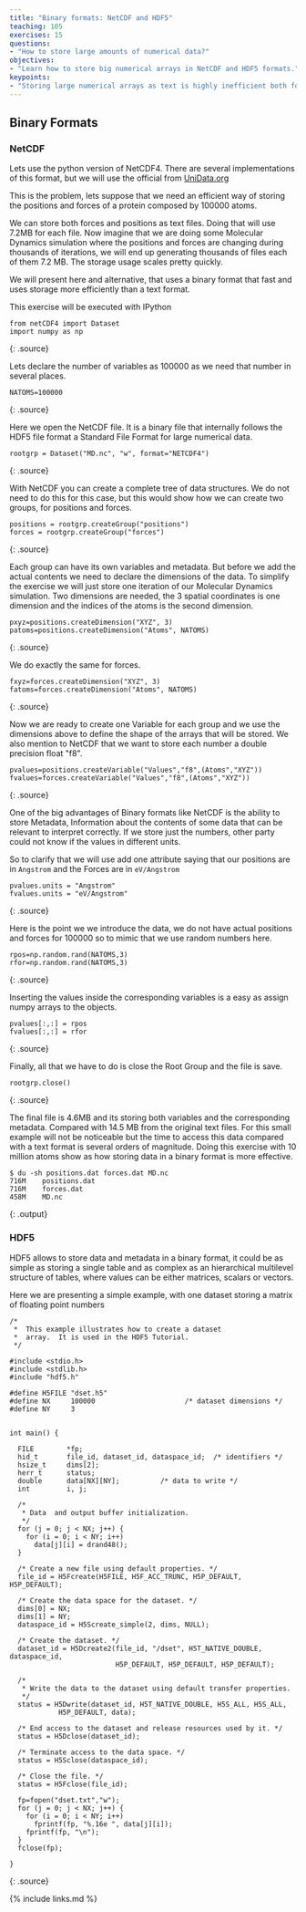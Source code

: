 ```yaml
---
title: "Binary formats: NetCDF and HDF5"
teaching: 105
exercises: 15
questions:
- "How to store large amounts of numerical data?"
objectives:
- "Learn how to store big numerical arrays in NetCDF and HDF5 formats."
keypoints:
- "Storing large numerical arrays as text is highly inefficient both for humans and machine. NetCDF and HDF5 are de-facto standards for storing numerical data and metadata."
---
```


## Binary Formats

### NetCDF

Lets use the python version of NetCDF4. There are several implementations of this format, but we will use the official from
[UniData.org](unidata.org)

This is the problem, lets suppose that we need an efficient way of storing the positions and forces of a protein composed by 100000 atoms.

We can store both forces and positions as text files. Doing that will use 7.2MB for each file. Now imagine that we are doing some Molecular Dynamics simulation where the positions and forces are changing during thousands of iterations, we will end up generating thousands of files each of them 7.2 MB. The storage usage scales pretty quickly.

We will present here and alternative, that uses a binary format that fast and uses storage more efficiently than a text format.

This exercise will be executed with IPython

~~~
from netCDF4 import Dataset
import numpy as np
~~~
{: .source}

Lets declare the number of variables as 100000 as we need that number in several places.

~~~
NATOMS=100000
~~~
{: .source}

Here we open the NetCDF file. It is a binary file that internally follows the HDF5 file format a Standard File Format for large numerical data.

~~~
rootgrp = Dataset("MD.nc", "w", format="NETCDF4")
~~~
{: .source}

With NetCDF you can create a complete tree of data structures. We do not need to do this for this case, but this would show how we can create two groups, for positions and forces.

~~~
positions = rootgrp.createGroup("positions")
forces = rootgrp.createGroup("forces")
~~~
{: .source}

Each group can have its own variables and metadata. But before we add the actual contents we need to declare the dimensions of the data.
To simplify the exercise we will just store one iteration of our Molecular Dynamics simulation. Two dimensions are needed, the 3 spatial coordinates is one dimension and the indices of the atoms is the second dimension.

~~~
pxyz=positions.createDimension("XYZ", 3)
patoms=positions.createDimension("Atoms", NATOMS)
~~~
{: .source}

We do exactly the same for forces.

~~~
fxyz=forces.createDimension("XYZ", 3)
fatoms=forces.createDimension("Atoms", NATOMS)
~~~
{: .source}

Now we are ready to create one Variable for each group and we use the dimensions above to define the shape of the arrays that will be stored.
We also mention to NetCDF that we want to store each number a double precision float "f8".

~~~
pvalues=positions.createVariable("Values","f8",(Atoms","XYZ"))
fvalues=forces.createVariable("Values","f8",(Atoms","XYZ"))
~~~
{: .source}

One of the big advantages of Binary formats like NetCDF is the ability to store Metadata, Information about the contents of some data that can be relevant to interpret correctly. If we store just the numbers, other party could not know if the values in different units.

So to clarify that we will use add one attribute saying that our positions are in `Angstrom` and the Forces are in `eV/Angstrom`

~~~
pvalues.units = "Angstrom"
fvalues.units = "eV/Angstrom"
~~~
{: .source}

Here is the point we we introduce the data, we do not have actual positions and forces for 100000 so to mimic that we use random numbers here.

~~~
rpos=np.random.rand(NATOMS,3)
rfor=np.random.rand(NATOMS,3)
~~~
{: .source}

Inserting the values inside the corresponding variables is a easy as assign numpy arrays to the objects.

~~~
pvalues[:,:] = rpos
fvalues[:,:] = rfor
~~~
{: .source}

Finally, all that we have to do is close the Root Group and the file is save.

~~~
rootgrp.close()
~~~
{: .source}


The final file is 4.6MB and its storing both variables and the corresponding metadata. Compared with 14.5 MB from the original text files. For this small example will not be noticeable but the time to access this data compared with a text format is several orders of magnitude. Doing this exercise with 10 million atoms show as how storing data in a binary format is more effective.

~~~
$ du -sh positions.dat forces.dat MD.nc
716M	positions.dat
716M	forces.dat
458M	MD.nc
~~~
{: .output}

### HDF5

HDF5 allows to store data and metadata in a binary format, it could be as simple as storing a single table and as complex as an hierarchical multilevel structure
of tables, where values can be either matrices, scalars or vectors.

Here we are presenting a simple example, with one dataset storing a matrix of floating point numbers

~~~
/*
 *  This example illustrates how to create a dataset
 *  array.  It is used in the HDF5 Tutorial.
 */

#include <stdio.h>
#include <stdlib.h>
#include "hdf5.h"

#define H5FILE "dset.h5"
#define NX     100000                      /* dataset dimensions */
#define NY     3


int main() {

  FILE        *fp;
  hid_t       file_id, dataset_id, dataspace_id;  /* identifiers */
  hsize_t     dims[2];
  herr_t      status;
  double      data[NX][NY];          /* data to write */
  int         i, j;

  /*
   * Data  and output buffer initialization.
   */
  for (j = 0; j < NX; j++) {
    for (i = 0; i < NY; i++)
      data[j][i] = drand48();
  }

  /* Create a new file using default properties. */
  file_id = H5Fcreate(H5FILE, H5F_ACC_TRUNC, H5P_DEFAULT, H5P_DEFAULT);

  /* Create the data space for the dataset. */
  dims[0] = NX;
  dims[1] = NY;
  dataspace_id = H5Screate_simple(2, dims, NULL);

  /* Create the dataset. */
  dataset_id = H5Dcreate2(file_id, "/dset", H5T_NATIVE_DOUBLE, dataspace_id,
                          H5P_DEFAULT, H5P_DEFAULT, H5P_DEFAULT);

  /*
   * Write the data to the dataset using default transfer properties.
   */
  status = H5Dwrite(dataset_id, H5T_NATIVE_DOUBLE, H5S_ALL, H5S_ALL,
		    H5P_DEFAULT, data);

  /* End access to the dataset and release resources used by it. */
  status = H5Dclose(dataset_id);

  /* Terminate access to the data space. */
  status = H5Sclose(dataspace_id);

  /* Close the file. */
  status = H5Fclose(file_id);

  fp=fopen("dset.txt","w");
  for (j = 0; j < NX; j++) {
    for (i = 0; i < NY; i++)
      fprintf(fp, "%.16e ", data[j][i]);
    fprintf(fp, "\n");
  }
  fclose(fp);

}
~~~
{: .source}


{% include links.md %}
